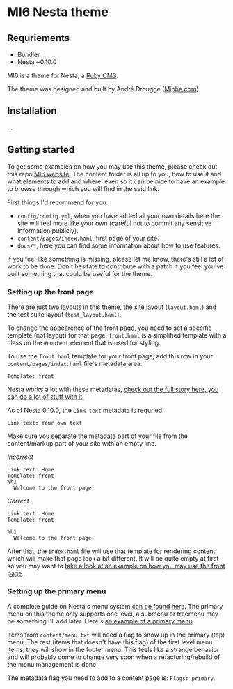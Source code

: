 MI6 Nesta theme
===============

## Requriements

- Bundler
- Nesta ~0.10.0

MI6 is a theme for Nesta, a [Ruby CMS](nesta).

The theme was designed and built by André Drougge ([Miphe.com](miphe)).

## Installation

...

## Getting started

To get some examples on how you may use this theme, please check out this repo [MI6 website](miphe_repo). The content folder is all up to you, how to use it and what elements to add and where, even so it can be nice to have an example to browse through which you will find in the said link.

First things I'd recommend for you:

- `config/config.yml`, when you have added all your own details here the site will feel more like your own (careful not to commit any sensitive information publicly).
- `content/pages/index.haml`, first page of your site.
- `docs/*`, here you can find some information about how to use features.

If you feel like something is missing, please let me know, there's still a lot of work to be done. Don't hesitate to contribute with a patch if you feel you've built something that could be useful for the theme.

### Setting up the front page

There are just two layouts in this theme, the site layout (`layout.haml`) and the test suite layout (`test_layout.haml`).

To change the appearence of the front page, you need to set a specific template (not layout) for that page. `front.haml` is a simplified template with a class on the `#content` element that is used for styling.

To use the `front.haml` template for your front page, add this row in your `content/pages/index.haml` file's metadata area:

`Template: front`

Nesta works a lot with these metadatas, [check out the full story here, you can do a lot of stuff with it.](nesta_meta)

As of Nesta 0.10.0, the `Link text` metadata is requried.

```
Link text: Your own text
```

Make sure you separate the metadata part of your file from the content/markup part of your site with an empty line.

*Incorrect*
```haml
Link text: Home
Template: front
%h1
  Welcome to the front page!
```

*Correct*
```haml
Link text: Home
Template: front

%h1
  Welcome to the front page!
```

After that, the `index.haml` file will use that template for rendering content which will make that page look a bit different. It will be quite empty at first so you may want to [take a look at an example on how you may use the front page](miphe_index).

### Setting up the primary menu

A complete guide on Nesta's menu system [can be found here](nesta_menus). The primary menu on this theme only supports one level, a submenu or treemenu may be something I'll add later. Here's [an example of a primary menu](miphe_menu).

Items from `content/menu.txt` will need a flag to show up in the primary (top) menu. The rest (items that doesn't have this flag) of the first level menu items, they will show in the footer menu. This feels like a strange behavior and will probably come to change very soon when a refactoring/rebuild of the menu management is done.

The metadata flag you need to add to a content page is: `Flags: primary`.

[nesta]: http://nestacms.com
[miphe]: http://miphe.com
[miphe_repo]: https://github.com/miphe/mi6
[miphe_index]: https://github.com/miphe/mi6/blob/master/content/pages/index.haml
[nesta_meta]: http://nestacms.com/docs/creating-content/metadata-reference
[nesta_menus]: http://nestacms.com/docs/creating-content/menus
[miphe_menu]: https://github.com/miphe/mi6/blob/master/content/menu.txt
